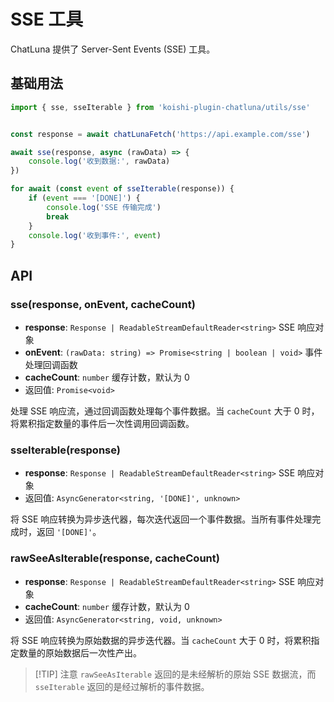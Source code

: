 # SSE 工具

ChatLuna 提供了 Server-Sent Events (SSE) 工具。

## 基础用法

```typescript
import { sse, sseIterable } from 'koishi-plugin-chatluna/utils/sse'


const response = await chatLunaFetch('https://api.example.com/sse')

await sse(response, async (rawData) => {
    console.log('收到数据:', rawData)
})

for await (const event of sseIterable(response)) {
    if (event === '[DONE]') {
        console.log('SSE 传输完成')
        break
    }
    console.log('收到事件:', event)
}

```

## API

### sse(response, onEvent, cacheCount)

- **response**: `Response | ReadableStreamDefaultReader<string>` SSE 响应对象
- **onEvent**: `(rawData: string) => Promise<string | boolean | void>` 事件处理回调函数
- **cacheCount**: `number` 缓存计数，默认为 0
- 返回值: `Promise<void>`

处理 SSE 响应流，通过回调函数处理每个事件数据。当 `cacheCount` 大于 0 时，将累积指定数量的事件后一次性调用回调函数。

### sseIterable(response)

- **response**: `Response | ReadableStreamDefaultReader<string>` SSE 响应对象
- 返回值: `AsyncGenerator<string, '[DONE]', unknown>`

将 SSE 响应转换为异步迭代器，每次迭代返回一个事件数据。当所有事件处理完成时，返回 `'[DONE]'`。

### rawSeeAsIterable(response, cacheCount)

- **response**: `Response | ReadableStreamDefaultReader<string>` SSE 响应对象
- **cacheCount**: `number` 缓存计数，默认为 0
- 返回值: `AsyncGenerator<string, void, unknown>`

将 SSE 响应转换为原始数据的异步迭代器。当 `cacheCount` 大于 0 时，将累积指定数量的原始数据后一次性产出。

> [!TIP] 注意
> `rawSeeAsIterable` 返回的是未经解析的原始 SSE 数据流，而 `sseIterable` 返回的是经过解析的事件数据。
